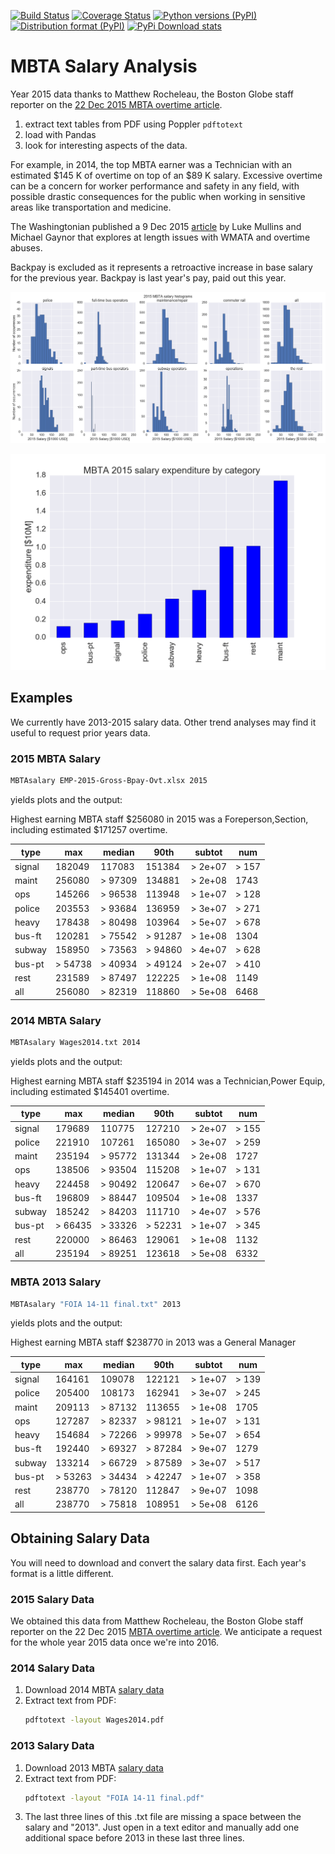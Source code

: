 [![Build Status](https://travis-ci.com/scivision/mbta_salary.svg?branch=master)](https://travis-ci.com/scivision/mbta_salary)
[![Coverage Status](https://coveralls.io/repos/github/scivision/mbta_salary/badge.svg?branch=master)](https://coveralls.io/github/scivision/mbta_salary?branch=master)
[![Python versions (PyPI)](https://img.shields.io/pypi/pyversions/mbtasalary.svg)](https://pypi.python.org/pypi/mbtasalary)
[![Distribution format (PyPI)](https://img.shields.io/pypi/format/mbtasalary.svg)](https://pypi.python.org/pypi/mbtasalary)
[![PyPi Download stats](http://pepy.tech/badge/mbtasalary)](http://pepy.tech/project/mbtasalary)

# MBTA Salary Analysis

Year 2015 data thanks to Matthew Rocheleau, the Boston Globe staff reporter on the 
[22 Dec 2015 MBTA overtime article](http://www.bostonglobe.com/2015/12/21/mbta-employees-who-will-make-more-than-this-year/u6BUkDr6EawQ7dlHx9bZQP/story.html).

1. extract text tables from PDF using Poppler `pdftotext`
2. load with Pandas
3. look for interesting aspects of the data.

For example, in 2014, the top MBTA earner was a Technician with an
estimated $145 K of overtime on top of an $89 K salary. Excessive
overtime can be a concern for worker performance and safety in any
field, with possible drastic consequences for the public when working in
sensitive areas like transportation and medicine.

The Washingtonian published a 9 Dec 2015
[article](http://www.washingtonian.com/blogs/capitalcomment/transportation/why-does-metro-suck-dangerous-accidents-escalator-outages.php)
by Luke Mullins and Michael Gaynor that explores at length issues with WMATA and overtime abuses.

Backpay is excluded as it represents a retroactive increase in base salary for the previous year. 
Backpay is last year's pay, paid out this year.


![MBTA salary histogram by category](plots/2015hist.png)

![MBTA salary by category](plots/2015cat.png)

## Examples

We currently have 2013-2015 salary data. Other trend analyses may find
it useful to request prior years data.

### 2015 MBTA Salary

```sh
MBTAsalary EMP-2015-Gross-Bpay-Ovt.xlsx 2015
```

yields plots and the output:

Highest earning MBTA staff $256080 in 2015 was a Foreperson,Section,
including estimated $171257 overtime.


 type   | max     | median  | 90th    | subtot  | num   
--------|---------|---------|---------|---------|------
 signal | 182049  | 117083  | 151384  | > 2e+07 | > 157 
 maint  | 256080  | > 97309 | 134881  | > 2e+08 | 1743  
 ops    | 145266  | > 96538 | 113948  | > 1e+07 | > 128 
 police | 203553  | > 93684 | 136959  | > 3e+07 | > 271 
 heavy  | 178438  | > 80498 | 103964  | > 5e+07 | > 678 
 bus-ft | 120281  | > 75542 | > 91287 | > 1e+08 | 1304  
 subway | 158950  | > 73563 | > 94860 | > 4e+07 | > 628 
 bus-pt | > 54738 | > 40934 | > 49124 | > 2e+07 | > 410 
 rest   | 231589  | > 87497 | 122225  | > 1e+08 | 1149  
 all    | 256080  | > 82319 | 118860  | > 5e+08 | 6468  

### 2014 MBTA Salary

```sh
MBTAsalary Wages2014.txt 2014
```

yields plots and the output:

Highest earning MBTA staff $235194 in 2014 was a Technician,Power
Equip, including estimated $145401 overtime.

 type   | max     | median  | 90th    | subtot  | num   
--------|---------|---------|---------|---------|------
 signal | 179689  | 110775  | 127210  | > 2e+07 | > 155 
 police | 221910  | 107261  | 165080  | > 3e+07 | > 259 
 maint  | 235194  | > 95772 | 131344  | > 2e+08 | 1727  
 ops    | 138506  | > 93504 | 115208  | > 1e+07 | > 131 
 heavy  | 224458  | > 90492 | 120647  | > 6e+07 | > 670 
 bus-ft | 196809  | > 88447 | 109504  | > 1e+08 | 1337  
 subway | 185242  | > 84203 | 111710  | > 4e+07 | > 576 
 bus-pt | > 66435 | > 33326 | > 52231 | > 1e+07 | > 345 
 rest   | 220000  | > 86463 | 129061  | > 1e+08 | 1132  
 all    | 235194  | > 89251 | 123618  | > 5e+08 | 6332  
 

### MBTA 2013 Salary

```sh
MBTAsalary "FOIA 14-11 final.txt" 2013
```

yields plots and the output:

Highest earning MBTA staff $238770 in 2013 was a General Manager

 type   | max     | median  | 90th    | subtot  | num   
--------|---------|---------|---------|---------|------
 signal | 164161  | 109078  | 122121  | > 1e+07 | > 139 
 police | 205400  | 108173  | 162941  | > 3e+07 | > 245 
 maint  | 209113  | > 87132 | 113655  | > 1e+08 | 1705  
 ops    | 127287  | > 82337 | > 98121 | > 1e+07 | > 131 
 heavy  | 154684  | > 72266 | > 99978 | > 5e+07 | > 654 
 bus-ft | 192440  | > 69327 | > 87284 | > 9e+07 | 1279  
 subway | 133214  | > 66729 | > 87589 | > 3e+07 | > 517 
 bus-pt | > 53263 | > 34434 | > 42247 | > 1e+07 | > 358 
 rest   | 238770  | > 78120 | 112847  | > 9e+07 | 1098  
 all    | 238770  | > 75818 | 108951  | > 5e+08 | 6126  


## Obtaining Salary Data

You will need to download and convert the salary data first. 
Each year's format is a little different.

### 2015 Salary Data

We obtained this data from Matthew Rocheleau, the Boston Globe staff reporter on the 22 Dec 2015 
[MBTA overtime article](http://www.bostonglobe.com/2015/12/21/mbta-employees-who-will-make-more-than-this-year/u6BUkDr6EawQ7dlHx9bZQP/story.html).
We anticipate a request for the whole year 2015 data once we're into 2016.

### 2014 Salary Data

1.  Download 2014 MBTA 
    [salary data](http://www.mbta.com/uploadedfiles/Smart_Forms/News,_Events_and_Press_Releases/Wages2014.pdf)
2.  Extract text from PDF:
    ```sh
    pdftotext -layout Wages2014.pdf
    ```

### 2013 Salary Data

1.  Download 2013 MBTA 
    [salary data](http://www.mbta.com/uploadedfiles/Smart_Forms/News,_Events_and_Press_Releases/FOIA%2014-11%20final.pdf)
2.  Extract text from PDF:
    ```sh
    pdftotext -layout "FOIA 14-11 final.pdf"
    ```
3. The last three lines of this .txt file are missing a space between the salary and "2013". 
   Just open in a text editor and manually add one additional space before 2013 in these last three lines.
